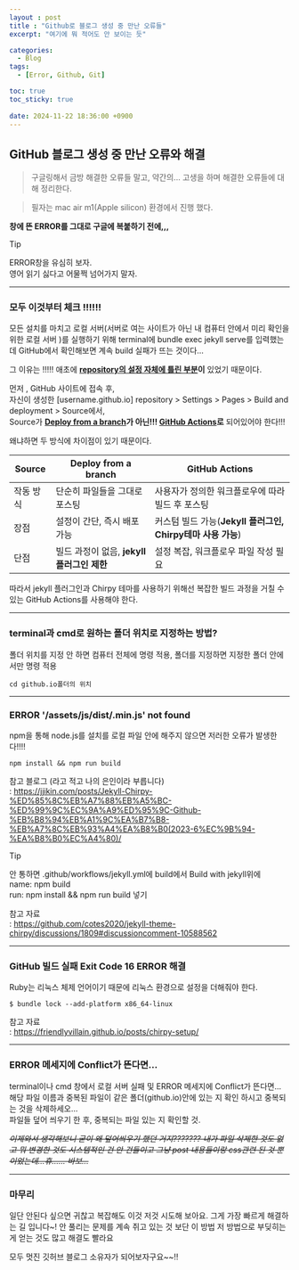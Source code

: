 ```yaml
---
layout : post
title : "Github로 블로그 생성 중 만난 오류들"
excerpt: "여기에 뭐 적어도 안 보이는 듯"

categories:
  - Blog
tags:
  - [Error, Github, Git]

toc: true
toc_sticky: true
 
date: 2024-11-22 18:36:00 +0900
---
```

## GitHub 블로그 생성 중 만난 오류와 해결
> 구글링해서 금방 해결한 오류들 말고, 약간의... 고생을 하며 해결한 오류들에 대해 정리한다.

> 필자는 mac air m1(Apple silicon) 환경에서 진행 했다.

**창에 뜬 ERROR를 그대로 구글에 복붙하기 전에,,,**<br>

>[!TIP]
> ERROR창을 유심히 보자.<br>
> 영어 읽기 싫다고 어물쩍 넘어가지 말자.<br>

***
### 모두 이것부터 체크 !!!!!!

모든 설치를 마치고 로컬 서버(서버로 여는 사이트가 아닌 내 컴퓨터 안에서 미리 확인을 위한 로컬 서버 )를 실행하기 위해 
terminal에 bundle exec jekyll serve를 입력했는데 GitHub에서 확인해보면 계속 build 실패가 뜨는 것이다...

그 이유는 !!!!!
애초에 **<u>repository의 설정 자체에 틀린 부분</u>이** 있었기 때문이다.

먼저 , GitHub 사이트에 접속 후,<br>
자신이 생성한 [username.github.io] repository > Settings > Pages > Build and deployment > Source에서,<br>
Source가 **<u>Deploy from a branch</u>가 아닌!!! <u>GitHub Actions</u>로** 되어있어야 한다!!!

왜냐하면 두 방식에 차이점이 있기 때문이다.

|Source|Deploy from a branch|GitHub Actions|
|------|---|---|
|작동 방식|단순히 파일들을 그대로 포스팅|사용자가 정의한 워크플로우에 따라 빌드 후 포스팅|
|장점| 설정이 간단, 즉시 배포 가능| 커스텀 빌드 가능(**Jekyll 플러그인, Chirpy테마 사용 가능**)|
|단점| 빌드 과정이 없음, **jekyll 플러그인 제한**|설정 복잡, 워크플로우 파일 작성 필요|


따라서 jekyll 플러그인과 Chirpy 테마를 사용하기 위해선 복잡한 빌드 과정을 거칠 수 있는 GitHub Actions를 사용해야 한다.


***
### terminal과 cmd로 원하는 폴더 위치로 지정하는 방법?

폴더 위치를 지정 안 하면 컴퓨터 전체에 명령 적용, 폴더를 지정하면 지정한 폴더 안에서만 명령 적용
~~~
cd github.io폴더의 위치
~~~
***

### ERROR '/assets/js/dist/.min.js' not found

npm을 통해 node.js를 설치를 로컬 파일 안에 해주지 않으면 저러한 오류가 발생한다!!!! 

~~~
npm install && npm run build
~~~

참고 블로그 (라고 적고 나의 은인이라 부릅니다) <br>
 : <https://jjikin.com/posts/Jekyll-Chirpy-%ED%85%8C%EB%A7%88%EB%A5%BC-%ED%99%9C%EC%9A%A9%ED%95%9C-Github-%EB%B8%94%EB%A1%9C%EA%B7%B8-%EB%A7%8C%EB%93%A4%EA%B8%B0(2023-6%EC%9B%94-%EA%B8%B0%EC%A4%80)/>

> [!TIP]
> 안 통하면
.github/workflows/jekyll.yml에 build에서 Build with jekyll위에<br>
name: npm build<br>
run: npm install && npm run build
넣기

참고 자료 <br>
: <https://github.com/cotes2020/jekyll-theme-chirpy/discussions/1809#discussioncomment-10588562>
***
### GitHub 빌드 실패 Exit Code 16 ERROR 해결

Ruby는 리눅스 체제 언어이기 때문에 리눅스 환경으로 설정을 더해줘야 한다. 

~~~
$ bundle lock --add-platform x86_64-linux    
~~~

참고 자료 <br>
: <https://friendlyvillain.github.io/posts/chirpy-setup/>

***

### ERROR 메세지에 Conflict가 뜬다면...
terminal이나 cmd 창에서 로컬 서버 실패 및 ERROR 메세지에 Conflict가 뜬다면... 해당 파일 이름과 중복된 파일이 같은 폴더(github.io)안에 있는 지 확인 하시고 중복되는 것을 삭제하세오...<br> 
파일들 덮어 씌우기 한 후, 중복되는 파일 있는 지 확인할 것.<br>


*~~이제와서 생각해보니 굳이 왜 덮어씌우기 했던 거지??????? 내가 파일 삭제한 것도 없고 뭐 변경한 것도 시스템적인 건 안 건들이고 그냥 post 내용들이랑 css관련 된 것 뿐이었는데...휴...... 바보...~~*

***

### 마무리
일단 안된다 싶으면 귀찮고 복잡해도 이것 저것 시도해 보아요. 그게 가장 빠르게 해결하는 길 입니다~! 안 풀리는 문제를 계속 쥐고 있는 것 보단 이 방법 저 방법으로 부딪히는 게 얻는 것도 많고 해결도 빨라요

모두 멋진 깃허브 블로그 소유자가 되어보자구요~~!! 



